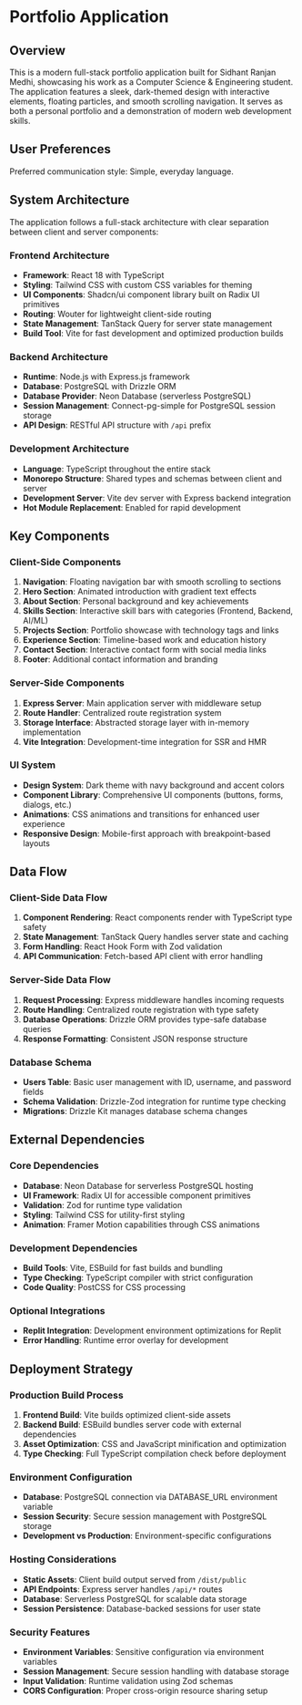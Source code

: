 # Portfolio Application

## Overview

This is a modern full-stack portfolio application built for Sidhant Ranjan Medhi, showcasing his work as a Computer Science & Engineering student. The application features a sleek, dark-themed design with interactive elements, floating particles, and smooth scrolling navigation. It serves as both a personal portfolio and a demonstration of modern web development skills.

## User Preferences

Preferred communication style: Simple, everyday language.

## System Architecture

The application follows a full-stack architecture with clear separation between client and server components:

### Frontend Architecture
- **Framework**: React 18 with TypeScript
- **Styling**: Tailwind CSS with custom CSS variables for theming
- **UI Components**: Shadcn/ui component library built on Radix UI primitives
- **Routing**: Wouter for lightweight client-side routing
- **State Management**: TanStack Query for server state management
- **Build Tool**: Vite for fast development and optimized production builds

### Backend Architecture
- **Runtime**: Node.js with Express.js framework
- **Database**: PostgreSQL with Drizzle ORM
- **Database Provider**: Neon Database (serverless PostgreSQL)
- **Session Management**: Connect-pg-simple for PostgreSQL session storage
- **API Design**: RESTful API structure with `/api` prefix

### Development Architecture
- **Language**: TypeScript throughout the entire stack
- **Monorepo Structure**: Shared types and schemas between client and server
- **Development Server**: Vite dev server with Express backend integration
- **Hot Module Replacement**: Enabled for rapid development

## Key Components

### Client-Side Components
1. **Navigation**: Floating navigation bar with smooth scrolling to sections
2. **Hero Section**: Animated introduction with gradient text effects
3. **About Section**: Personal background and key achievements
4. **Skills Section**: Interactive skill bars with categories (Frontend, Backend, AI/ML)
5. **Projects Section**: Portfolio showcase with technology tags and links
6. **Experience Section**: Timeline-based work and education history
7. **Contact Section**: Interactive contact form with social media links
8. **Footer**: Additional contact information and branding

### Server-Side Components
1. **Express Server**: Main application server with middleware setup
2. **Route Handler**: Centralized route registration system
3. **Storage Interface**: Abstracted storage layer with in-memory implementation
4. **Vite Integration**: Development-time integration for SSR and HMR

### UI System
- **Design System**: Dark theme with navy background and accent colors
- **Component Library**: Comprehensive UI components (buttons, forms, dialogs, etc.)
- **Animations**: CSS animations and transitions for enhanced user experience
- **Responsive Design**: Mobile-first approach with breakpoint-based layouts

## Data Flow

### Client-Side Data Flow
1. **Component Rendering**: React components render with TypeScript type safety
2. **State Management**: TanStack Query handles server state and caching
3. **Form Handling**: React Hook Form with Zod validation
4. **API Communication**: Fetch-based API client with error handling

### Server-Side Data Flow
1. **Request Processing**: Express middleware handles incoming requests
2. **Route Handling**: Centralized route registration with type safety
3. **Database Operations**: Drizzle ORM provides type-safe database queries
4. **Response Formatting**: Consistent JSON response structure

### Database Schema
- **Users Table**: Basic user management with ID, username, and password fields
- **Schema Validation**: Drizzle-Zod integration for runtime type checking
- **Migrations**: Drizzle Kit manages database schema changes

## External Dependencies

### Core Dependencies
- **Database**: Neon Database for serverless PostgreSQL hosting
- **UI Framework**: Radix UI for accessible component primitives
- **Validation**: Zod for runtime type validation
- **Styling**: Tailwind CSS for utility-first styling
- **Animation**: Framer Motion capabilities through CSS animations

### Development Dependencies
- **Build Tools**: Vite, ESBuild for fast builds and bundling
- **Type Checking**: TypeScript compiler with strict configuration
- **Code Quality**: PostCSS for CSS processing

### Optional Integrations
- **Replit Integration**: Development environment optimizations for Replit
- **Error Handling**: Runtime error overlay for development

## Deployment Strategy

### Production Build Process
1. **Frontend Build**: Vite builds optimized client-side assets
2. **Backend Build**: ESBuild bundles server code with external dependencies
3. **Asset Optimization**: CSS and JavaScript minification and optimization
4. **Type Checking**: Full TypeScript compilation check before deployment

### Environment Configuration
- **Database**: PostgreSQL connection via DATABASE_URL environment variable
- **Session Security**: Secure session management with PostgreSQL storage
- **Development vs Production**: Environment-specific configurations

### Hosting Considerations
- **Static Assets**: Client build output served from `/dist/public`
- **API Endpoints**: Express server handles `/api/*` routes
- **Database**: Serverless PostgreSQL for scalable data storage
- **Session Persistence**: Database-backed sessions for user state

### Security Features
- **Environment Variables**: Sensitive configuration via environment variables
- **Session Management**: Secure session handling with database storage
- **Input Validation**: Runtime validation using Zod schemas
- **CORS Configuration**: Proper cross-origin resource sharing setup